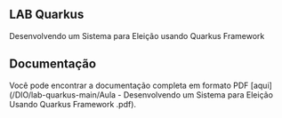

## LAB Quarkus
Desenvolvendo um Sistema para Eleição
usando Quarkus Framework

## Documentação

Você pode encontrar a documentação completa em formato PDF [aqui](/DIO/lab-quarkus-main/Aula - Desenvolvendo um Sistema para Eleição Usando Quarkus Framework .pdf).

